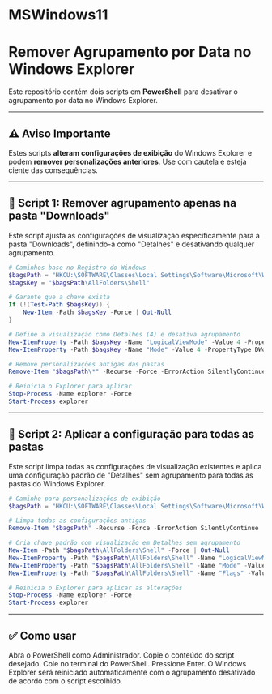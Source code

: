 # MSWindows11

# Remover Agrupamento por Data no Windows Explorer

Este repositório contém dois scripts em **PowerShell** para desativar o agrupamento por data no Windows Explorer.

---

## ⚠️ Aviso Importante

Estes scripts **alteram configurações de exibição** do Windows Explorer e podem **remover personalizações anteriores**. Use com cautela e esteja ciente das consequências.

---

## 🧩 Script 1: Remover agrupamento apenas na pasta "Downloads"

Este script ajusta as configurações de visualização especificamente para a pasta "Downloads", definindo-a como "Detalhes" e desativando qualquer agrupamento.

```powershell
# Caminhos base no Registro do Windows
$bagsPath = "HKCU:\SOFTWARE\Classes\Local Settings\Software\Microsoft\Windows\Shell\Bags"
$bagsKey = "$bagsPath\AllFolders\Shell"

# Garante que a chave exista
If (!(Test-Path $bagsKey)) {
    New-Item -Path $bagsKey -Force | Out-Null
}

# Define a visualização como Detalhes (4) e desativa agrupamento
New-ItemProperty -Path $bagsKey -Name "LogicalViewMode" -Value 4 -PropertyType DWord -Force | Out-Null
New-ItemProperty -Path $bagsKey -Name "Mode" -Value 4 -PropertyType DWord -Force | Out-Null

# Remove personalizações antigas das pastas
Remove-Item "$bagsPath\*" -Recurse -Force -ErrorAction SilentlyContinue

# Reinicia o Explorer para aplicar
Stop-Process -Name explorer -Force
Start-Process explorer
```
---
## 🧩 Script 2: Aplicar a configuração para todas as pastas

Este script limpa todas as configurações de visualização existentes e aplica uma configuração padrão de "Detalhes" sem agrupamento para todas as pastas do Windows Explorer.

```powershell
# Caminho para personalizações de exibição
$bagsPath = "HKCU:\SOFTWARE\Classes\Local Settings\Software\Microsoft\Windows\Shell\Bags"

# Limpa todas as configurações antigas
Remove-Item "$bagsPath" -Recurse -Force -ErrorAction SilentlyContinue

# Cria chave padrão com visualização em Detalhes sem agrupamento
New-Item -Path "$bagsPath\AllFolders\Shell" -Force | Out-Null
New-ItemProperty -Path "$bagsPath\AllFolders\Shell" -Name "LogicalViewMode" -Value 4 -PropertyType DWord -Force | Out-Null
New-ItemProperty -Path "$bagsPath\AllFolders\Shell" -Name "Mode" -Value 4 -PropertyType DWord -Force | Out-Null
New-ItemProperty -Path "$bagsPath\AllFolders\Shell" -Name "Flags" -Value 0 -PropertyType DWord -Force | Out-Null

# Reinicia o Explorer para aplicar as alterações
Stop-Process -Name explorer -Force
Start-Process explorer
```

---
## ✅ Como usar

Abra o PowerShell como Administrador.
Copie o conteúdo do script desejado.
Cole no terminal do PowerShell.
Pressione Enter.
O Windows Explorer será reiniciado automaticamente com o agrupamento desativado de acordo com o script escolhido.



